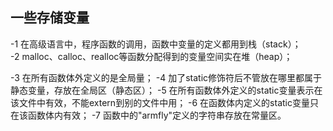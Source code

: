 ## 一些存储变量

-1 在高级语言中，程序函数的调用，函数中变量的定义都用到栈（stack）；<br>
-2 malloc、calloc、realloc等函数分配得到的变量空间实在堆（heap）；

-3 在所有函数体外定义的是全局量；
-4 加了static修饰符后不管放在哪里都属于静态变量，存放在全局区（静态区）；
-5 在所有函数体外定义的static变量表示在该文件中有效，不能extern到别的文件中用；
-6 在函数体内定义的static变量只在该函数体内有效；
-7 函数中的"armfly"定义的字符串存放在常量区。

